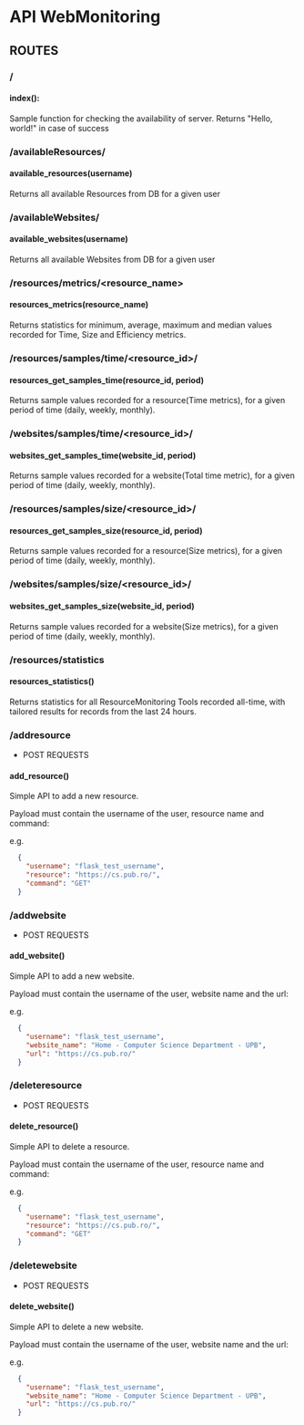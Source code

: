 # API WebMonitoring
## ROUTES
### /
#### index():
Sample function for checking the availability of server. Returns "Hello, world!" in case of success

### /availableResources/<username>
#### available_resources(username)
Returns all available Resources from DB for a given user

### /availableWebsites/<username>
#### available_websites(username)
Returns all available Websites from DB for a given user

### /resources/metrics/<resource_name>
#### resources_metrics(resource_name)
Returns statistics for minimum, average, maximum and median values recorded for Time, Size and Efficiency metrics.

### /resources/samples/time/<resource_id>/<period>
#### resources_get_samples_time(resource_id, period)
Returns sample values recorded for a resource(Time metrics), for a given period of time (daily, weekly, monthly).

### /websites/samples/time/<resource_id>/<period>
#### websites_get_samples_time(website_id, period)
Returns sample values recorded for a website(Total time metric), for a given period of time (daily, weekly, monthly).

### /resources/samples/size/<resource_id>/<period>
#### resources_get_samples_size(resource_id, period)
Returns sample values recorded for a resource(Size metrics), for a given period of time (daily, weekly, monthly).

### /websites/samples/size/<resource_id>/<period>
#### websites_get_samples_size(website_id, period)
Returns sample values recorded for a website(Size metrics), for a given period of time (daily, weekly, monthly).


### /resources/statistics
#### resources_statistics()
Returns statistics for all ResourceMonitoring Tools recorded all-time, with tailored results for records from the last 24 hours.

### /addresource
- POST REQUESTS
#### add_resource()
Simple API to add a new resource.

Payload must contain the username of the user, resource name and command:

e.g.
```json
  {
    "username": "flask_test_username",
    "resource": "https://cs.pub.ro/",
    "command": "GET"
  }
```

### /addwebsite
- POST REQUESTS
#### add_website()
Simple API to add a new website.

Payload must contain the username of the user, website name and the url:

e.g.
```json
  {
    "username": "flask_test_username",
    "website_name": "Home - Computer Science Department - UPB",
    "url": "https://cs.pub.ro/"
  }
```


### /deleteresource
- POST REQUESTS
#### delete_resource()
Simple API to delete a resource.

Payload must contain the username of the user, resource name and command:

e.g.
```json
  {
    "username": "flask_test_username",
    "resource": "https://cs.pub.ro/",
    "command": "GET"
  }
```


### /deletewebsite
- POST REQUESTS
#### delete_website()
Simple API to delete a new website.

Payload must contain the username of the user, website name and the url:

e.g.
```json
  {
    "username": "flask_test_username",
    "website_name": "Home - Computer Science Department - UPB",
    "url": "https://cs.pub.ro/"
  }
```
